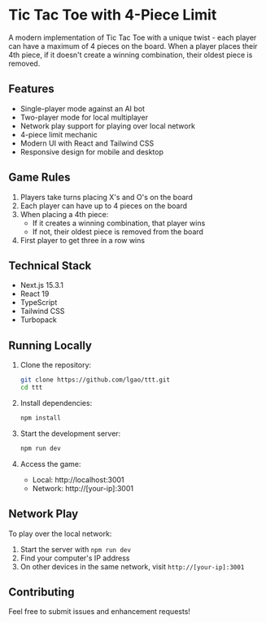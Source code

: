# Tic Tac Toe with 4-Piece Limit

A modern implementation of Tic Tac Toe with a unique twist - each player can have a maximum of 4 pieces on the board. When a player places their 4th piece, if it doesn't create a winning combination, their oldest piece is removed.

## Features

- Single-player mode against an AI bot
- Two-player mode for local multiplayer
- Network play support for playing over local network
- 4-piece limit mechanic
- Modern UI with React and Tailwind CSS
- Responsive design for mobile and desktop

## Game Rules

1. Players take turns placing X's and O's on the board
2. Each player can have up to 4 pieces on the board
3. When placing a 4th piece:
   - If it creates a winning combination, that player wins
   - If not, their oldest piece is removed from the board
4. First player to get three in a row wins

## Technical Stack

- Next.js 15.3.1
- React 19
- TypeScript
- Tailwind CSS
- Turbopack

## Running Locally

1. Clone the repository:
   ```bash
   git clone https://github.com/lgao/ttt.git
   cd ttt
   ```

2. Install dependencies:
   ```bash
   npm install
   ```

3. Start the development server:
   ```bash
   npm run dev
   ```

4. Access the game:
   - Local: http://localhost:3001
   - Network: http://[your-ip]:3001

## Network Play

To play over the local network:
1. Start the server with `npm run dev`
2. Find your computer's IP address
3. On other devices in the same network, visit `http://[your-ip]:3001`

## Contributing

Feel free to submit issues and enhancement requests!
